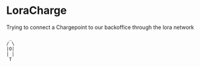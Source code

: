 # LoraCharge
Trying to connect a Chargepoint to our backoffice through the lora network

```
 _
/ \
|O|
| |
 T
```
